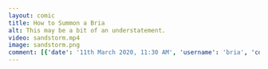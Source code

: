 ```yaml
---
layout: comic
title: How to Summon a Bria
alt: This may be a bit of an understatement.
video: sandstorm.mp4
image: sandstorm.png
comment: [{'date': '11th March 2020, 11:30 AM', 'username': 'bria', 'comment': 'This will be under construction for a while, while I struggle with the site.'}]
---
```

